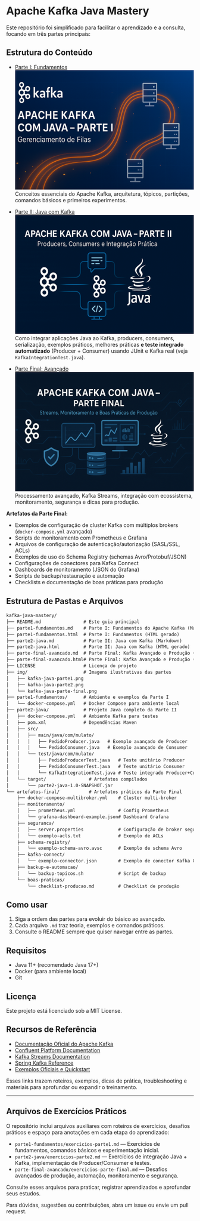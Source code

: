 # Apache Kafka Java Mastery

Este repositório foi simplificado para facilitar o aprendizado e a consulta, focando em três partes principais:

## Estrutura do Conteúdo

- [Parte I: Fundamentos](parte1-fundamentos.md)  
  ![Parte I](img/kafka-java-parte1.png)  
  Conceitos essenciais do Apache Kafka, arquitetura, tópicos, partições, comandos básicos e primeiros experimentos.

- [Parte II: Java com Kafka](parte2-java.md)  
  ![Parte II](img/kafka-java-parte2.png)  
  Como integrar aplicações Java ao Kafka, producers, consumers, serialização, exemplos práticos, melhores práticas **e teste integrado automatizado** (Producer + Consumer) usando JUnit e Kafka real (veja `KafkaIntegrationTest.java`).

- [Parte Final: Avançado](parte-final-avancado.md)  
  ![Parte Final](img/kafka-java-parte-final.png)  
  Processamento avançado, Kafka Streams, integração com ecossistema, monitoramento, segurança e dicas para produção.

**Artefatos da Parte Final:**

- Exemplos de configuração de cluster Kafka com múltiplos brokers (`docker-compose.yml` avançado)
- Scripts de monitoramento com Prometheus e Grafana
- Arquivos de configuração de autenticação/autorização (SASL/SSL, ACLs)
- Exemplos de uso do Schema Registry (schemas Avro/Protobuf/JSON)
- Configurações de conectores para Kafka Connect
- Dashboards de monitoramento (JSON do Grafana)
- Scripts de backup/restauração e automação
- Checklists e documentação de boas práticas para produção

## Estrutura de Pastas e Arquivos

```markdown
kafka-java-mastery/
├── README.md                # Este guia principal
├── parte1-fundamentos.md    # Parte I: Fundamentos do Apache Kafka (Markdown)
├── parte1-fundamentos.html  # Parte I: Fundamentos (HTML gerado)
├── parte2-java.md           # Parte II: Java com Kafka (Markdown)
├── parte2-java.html         # Parte II: Java com Kafka (HTML gerado)
├── parte-final-avancado.md  # Parte Final: Kafka Avançado e Produção (Markdown)
├── parte-final-avancado.html# Parte Final: Kafka Avançado e Produção (HTML gerado)
├── LICENSE                  # Licença do projeto
├── img/                     # Imagens ilustrativas das partes
│   ├── kafka-java-parte1.png
│   ├── kafka-java-parte2.png
│   └── kafka-java-parte-final.png
├── parte1-fundamentos/      # Ambiente e exemplos da Parte I
│   └── docker-compose.yml   # Docker Compose para ambiente local
├── parte2-java/             # Projeto Java completo da Parte II
│   ├── docker-compose.yml   # Ambiente Kafka para testes
│   ├── pom.xml              # Dependências Maven
│   ├── src/
│   │   ├── main/java/com/mulato/
│   │   │   ├── PedidoProducer.java   # Exemplo avançado de Producer
│   │   │   └── PedidoConsumer.java   # Exemplo avançado de Consumer
│   │   └── test/java/com/mulato/
│   │       ├── PedidoProducerTest.java   # Teste unitário Producer
│   │       ├── PedidoConsumerTest.java   # Teste unitário Consumer
│   │       └── KafkaIntegrationTest.java # Teste integrado Producer+Consumer
│   └── target/                # Artefatos compilados
│       └── parte2-java-1.0-SNAPSHOT.jar
└── artefatos-final/           # Artefatos práticos da Parte Final
    ├── docker-compose-multibroker.yml    # Cluster multi-broker
    ├── monitoramento/
    │   ├── prometheus.yml                # Config Prometheus
    │   └── grafana-dashboard-example.json# Dashboard Grafana
    ├── seguranca/
    │   ├── server.properties             # Configuração de broker seguro
    │   └── exemplo-acls.txt              # Exemplo de ACLs
    ├── schema-registry/
    │   └── exemplo-schema-avro.avsc      # Exemplo de schema Avro
    ├── kafka-connect/
    │   └── exemplo-connector.json        # Exemplo de conector Kafka Connect
    ├── backup-e-automacao/
    │   └── backup-topicos.sh             # Script de backup
    └── boas-praticas/
        └── checklist-producao.md         # Checklist de produção
```

## Como usar

1. Siga a ordem das partes para evoluir do básico ao avançado.
2. Cada arquivo `.md` traz teoria, exemplos e comandos práticos.
3. Consulte o README sempre que quiser navegar entre as partes.

## Requisitos

- Java 11+ (recomendado Java 17+)
- Docker (para ambiente local)
- Git

## Licença

Este projeto está licenciado sob a MIT License.

## Recursos de Referência

- [Documentação Oficial do Apache Kafka](https://kafka.apache.org/documentation/)
- [Confluent Platform Documentation](https://docs.confluent.io/)
- [Kafka Streams Documentation](https://kafka.apache.org/documentation/streams/)
- [Spring Kafka Reference](https://docs.spring.io/spring-kafka/docs/current/reference/html/)
- [Exemplos Oficiais e Quickstart](https://kafka.apache.org/quickstart)

Esses links trazem roteiros, exemplos, dicas de prática, troubleshooting e materiais para aprofundar ou expandir o treinamento.

---

## Arquivos de Exercícios Práticos

O repositório inclui arquivos auxiliares com roteiros de exercícios, desafios práticos e espaço para anotações em cada etapa do aprendizado:

- `parte1-fundamentos/exercicios-parte1.md` — Exercícios de fundamentos, comandos básicos e experimentação inicial.
- `parte2-java/exercicios-parte2.md` — Exercícios de integração Java + Kafka, implementação de Producer/Consumer e testes.
- `parte-final-avancado/exercicios-parte-final.md` — Desafios avançados de produção, automação, monitoramento e segurança.

Consulte esses arquivos para praticar, registrar aprendizados e aprofundar seus estudos.

Para dúvidas, sugestões ou contribuições, abra um issue ou envie um pull request.
